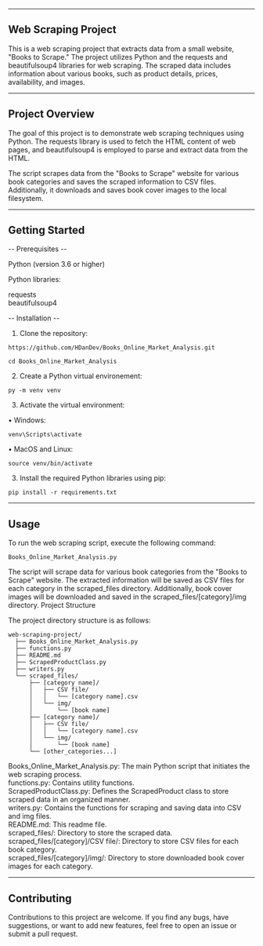 --------------------
Web Scraping Project
--------------------

This is a web scraping project that extracts data from a small website, "Books to Scrape." The project utilizes Python and the requests and beautifulsoup4 libraries for web scraping. The scraped data includes information about various books, such as product details, prices, availability, and images.

----------------
Project Overview
----------------

The goal of this project is to demonstrate web scraping techniques using Python. The requests library is used to fetch the HTML content of web pages, and beautifulsoup4 is employed to parse and extract data from the HTML.

The script scrapes data from the "Books to Scrape" website for various book categories and saves the scraped information to CSV files. Additionally, it downloads and saves book cover images to the local filesystem.

---------------
Getting Started
---------------

-- Prerequisites --

Python (version 3.6 or higher)  

Python libraries:  

requests  
beautifulsoup4  

-- Installation --

1. Clone the repository:

```
https://github.com/HDanDev/Books_Online_Market_Analysis.git
```
```
cd Books_Online_Market_Analysis
```

2. Create a Python virtual environement:

```
py -m venv venv
```

3. Activate the virtual environment:

• Windows:
```
venv\Scripts\activate
```

• MacOS and Linux:
```
source venv/bin/activate
```

3. Install the required Python libraries using pip:

```
pip install -r requirements.txt
```

-----
Usage
-----

To run the web scraping script, execute the following command:

    Books_Online_Market_Analysis.py

The script will scrape data for various book categories from the "Books to Scrape" website. The extracted information will be saved as CSV files for each category in the scraped_files directory. Additionally, book cover images will be downloaded and saved in the scraped_files/[category]/img directory.
Project Structure

The project directory structure is as follows:

    web-scraping-project/
      ├── Books_Online_Market_Analysis.py
      ├── functions.py
      ├── README.md
      ├── ScrapedProductClass.py
      ├── writers.py
      └── scraped_files/
          ├── [category name]/
          │   ├── CSV file/
          │   │   └── [category name].csv
          │   └── img/
          │       └── [book name]
          ├── [category name]/
          │   ├── CSV file/
          │   │   └── [category name].csv
          │   └── img/
          │       └── [book name]
          └── [other_categories...]

Books_Online_Market_Analysis.py: The main Python script that initiates the web scraping process.  
functions.py: Contains utility functions.  
ScrapedProductClass.py: Defines the ScrapedProduct class to store scraped data in an organized manner.  
writers.py: Contains the functions for scraping and saving data into CSV and img files.  
README.md: This readme file.  
scraped_files/: Directory to store the scraped data.  
scraped_files/[category]/CSV file/: Directory to store CSV files for each book category.  
scraped_files/[category]/img/: Directory to store downloaded book cover images for each category.  

------------
Contributing
------------

Contributions to this project are welcome. If you find any bugs, have suggestions, or want to add new features, feel free to open an issue or submit a pull request.
